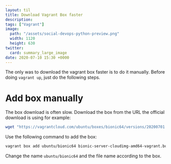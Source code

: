 ```yaml
---
layout: til
title: Download Vagrant Box faster
description: 
tags: ["Vagrant"]
image:
  path: "/assets/social-devops-python-preview.png"
  width: 1120
  height: 630
twitter:
  card: summary_large_image
date: 2020-07-10 15:30 +0000
---
```

The only was to download the vagrant box faster is to do it manually.
Before doing `vagrant up`, just do the following steps.

# Add box manually

The box download is often slow. Download the box from the URL the official download is using for example:

```sh
wget "https://vagrantcloud.com/ubuntu/boxes/bionic64/versions/20200701.0.0/providers/virtualbox.box"
```

Use the following command to add the box:

```sh
vagrant box add ubuntu/bionic64 bionic-server-cloudimg-amd64-vagrant.box
```

Change the name `ubuntu/bionic64` and the file name according to the box.
